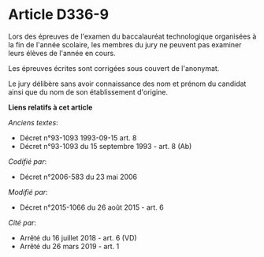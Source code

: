 # Article D336-9

Lors des épreuves de l'examen du baccalauréat technologique organisées à la fin de l'année scolaire, les membres du jury ne
peuvent pas examiner leurs élèves de l'année en cours. 

Les épreuves écrites sont corrigées sous couvert de l'anonymat. 

Le jury délibère sans avoir connaissance des nom et prénom du candidat ainsi que du nom de son établissement d'origine.

**Liens relatifs à cet article**

_Anciens textes_:

  - Décret n°93-1093 1993-09-15 art. 8
  - Décret n°93-1093 du 15 septembre 1993 - art. 8 (Ab)

_Codifié par_:

  - Décret n°2006-583 du 23 mai 2006

_Modifié par_:

  - Décret n°2015-1066 du 26 août 2015 - art. 6

_Cité par_:

  - Arrêté du 16 juillet 2018 - art. 6 (VD)
  - Arrêté du 26 mars 2019 - art. 1
